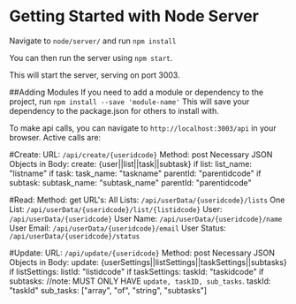 # Getting Started with Node Server

Navigate to `node/server/` and run `npm install`

You can then run the server using `npm start`.

This will start the server, serving on port 3003.

##Adding Modules
If you need to add a module or dependency to the project, run `npm install --save 'module-name'`
This will save your dependency to the package.json for others to install with.

To make api calls, you can navigate to `http://localhost:3003/api` in your browser.
Active calls are:





#Create:
URL: `/api/create/{useridcode}`
Method: post
Necessary JSON Objects in Body:
create: {user||list||task||subtask}
if list:
    list_name: "listname"
if task:
    task_name: "taskname"
    parentId: "parentidcode"
if subtask:
    subtask_name: "subtask_name"
    parentId: "parentidcode"

#Read:
Method: get
URL's:
    All Lists: 
        `/api/userData/{useridcode}/lists`
    One List:
        `/api/userData/{useridcode}/list/{listidcode}`
    User:
        `/api/userData/{useridcode}`
    User Name:
        `/api/userData/{useridcode}/name`
    User Email:
        `/api/userData/{useridcode}/email`
    User Status:
        `/api/userData/{useridcode}/status`


#Update:
URL: `/api/update/{useridcode}`
Method: post
Necessary JSON Objects in Body:
update: {userSettings||listSettings||taskSettings||subtasks}
if listSettings:
    listId: "listidcode"
if taskSettings:
    taskId: "taskidcode"
if subtasks: //note: MUST ONLY HAVE `update, taskID, sub_tasks`.
    taskId: "taskId"
    sub_tasks: ["array", "of", "string", "subtasks"]
